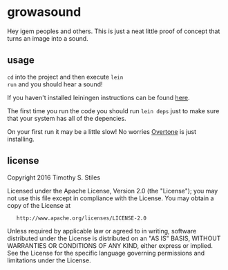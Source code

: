 # growasound

Hey igem peoples and others. This is just a neat little proof of concept that turns an image into a sound.


## usage

<code>cd</code> into the project and then execute <code>lein run</code> and you
should hear a sound!

If you haven't installed leiningen instructions can be found [here](https://leiningen.org/).

The first time you run the code you should run <code>lein deps</code> just to 
make sure that your system has all of the depencies.

On your first run it may be a little slow! No worries [Overtone](http://overtone.github.io/) is just installing.


## license
Copyright 2016 Timothy S. Stiles

   Licensed under the Apache License, Version 2.0 (the "License");
   you may not use this file except in compliance with the License.
   You may obtain a copy of the License at

       http://www.apache.org/licenses/LICENSE-2.0

   Unless required by applicable law or agreed to in writing, software
   distributed under the License is distributed on an "AS IS" BASIS,
   WITHOUT WARRANTIES OR CONDITIONS OF ANY KIND, either express or implied.
   See the License for the specific language governing permissions and
   limitations under the License.
